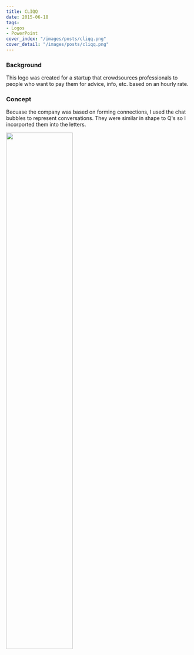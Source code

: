 ```yaml
---
title: CLIQQ
date: 2015-06-18
tags:
- Logos
- PowerPoint
cover_index: "/images/posts/cliqq.png"
cover_detail: "/images/posts/cliqq.png"
---
```


### Background
This logo was created for a startup that crowdsources professionals to people who want to pay them for advice, info, etc. based on an hourly rate. 

### Concept
Becuase the company was based on forming connections, I used the chat bubbles to represent conversations. They were similar in shape to Q's so I incorported them into the letters.

<img src="/images/posts/cliqq.png" style="width: 60%">

